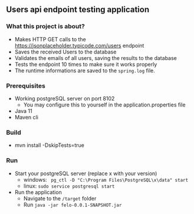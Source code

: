 ## Users api endpoint testing application

### What this project is about?

- Makes HTTP GET calls to the https://jsonplaceholder.typicode.com/users endpoint
- Saves the received Users to the database
- Validates the emails of all users, saving the results to the database
- Tests the endpoint 10 times to make sure it works properly
- The runtime informations are saved to the ```spring.log``` file.

### Prerequisites

- Working postgreSQL server on port 8102
    - You may configure this to yourself in the application.properties file
- Java 11
- Maven cli

### Build

- mvn install -DskipTests=true

### Run

- Start your postgreSQL server (replace x with your version)
    - windows: ``` pg_ctl -D "C:\Program Files\PostgreSQL\x\data" start```
    - linux: ```sudo service postgresql start```
- Run the application
    - Navigate to the ```/target``` folder
    - Run ```java -jar felo-0.0.1-SNAPSHOT.jar ```

